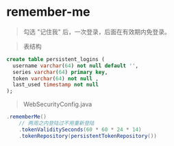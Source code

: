 # remember-me
> 勾选 "记住我" 后，一次登录，后面在有效期内免登录。

> 表结构
```sql
create table persistent_logins (
  username varchar(64) not null default '', 
  series varchar(64) primary key, 
  token varchar(64) not null , 
  last_used timestamp not null
);
```

> WebSecurityConfig.java

```java
.rememberMe()
	// 两周之内登陆过不用重新登陆
	.tokenValiditySeconds(60 * 60 * 24 * 14)
	.tokenRepository(persistentTokenRepository())
```